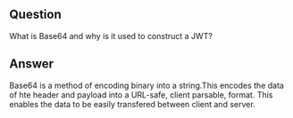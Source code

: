 ## Question

What is Base64 and why is it used to construct a JWT?

## Answer

Base64 is a method of encoding binary into a string.This encodes the data of hte header and payload into a URL-safe, client parsable, format. This enables the data to be easily transfered between client and server.